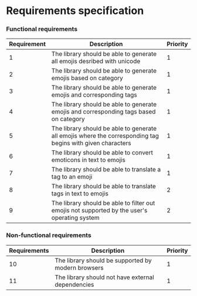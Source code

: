 # Requirements specification
### Functional requirements

| Requirement | Description | Priority |
|------|-------------|-----------|
| 1 | The library should be able to generate all emojis desribed with unicode | 1 |
| 2 | The library should be able to generate emojis based on category | 1 |
| 3 | The library should be able to generate emojis and corresponding tags | 1 |
| 4 | The library should be able to generate emojis and corresponding tags based on category | 1 |
| 5 | The library should be able to generate all emojis where the corresponding tag begins with given characters | 1 |
| 6 | The library should be able to convert emoticons in text to emojis | 1 |
| 7 | The library should be able to translate a tag to an emoji | 1 |
| 8 | The library should be able to translate tags in text to emojis | 2 |
| 9 | The library should be able to filter out emojis not supported by the user's operating system | 2 |

### Non-functional requirements

| Requirements | Description | Priority |
|------|-------------|-----------|
| 10 | The library should be supported by modern browsers | 1 |
| 11 | The library should not have external dependencies | 1 |